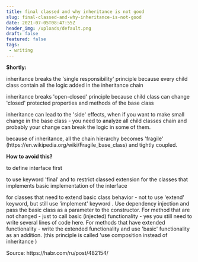 ```yaml
---
title: final classed and why inheritance is not good
slug: final-classed-and-why-inheritance-is-not-good
date: 2021-07-05T08:47:55Z
header_img: /uploads/default.png
draft: false
featured: false
tags:
 - writing
---
```

<!-- wp:paragraph -->
<p><strong>Shortly: </strong></p>
<!-- /wp:paragraph -->

<!-- wp:paragraph -->
<p>inheritance breaks the 'single responsibility' principle because every child class contain all the logic added in the inheritance chain</p>
<!-- /wp:paragraph -->

<!-- wp:paragraph -->
<p>inheritance breaks 'open-closed' principle because child class can change 'closed' protected properties and methods of the base class</p>
<!-- /wp:paragraph -->

<!-- wp:paragraph -->
<p>inheritance can lead to the 'side' effects, when if you want to make small change in the base class - you need to analyze all child classes chain and probably your change can break the logic in some of them.</p>
<!-- /wp:paragraph -->

<!-- wp:paragraph -->
<p>because of inheritance, all the chain hierarchy becomes 'fragile' (https://en.wikipedia.org/wiki/Fragile_base_class)  and tightly coupled.</p>
<!-- /wp:paragraph -->

<!-- wp:paragraph -->
<p><strong>How to avoid this?</strong></p>
<!-- /wp:paragraph -->

<!-- wp:paragraph -->
<p>to define interface first<br></p>
<!-- /wp:paragraph -->

<!-- wp:paragraph -->
<p>to use keyword 'final' and to restrict classed extension for the classes that implements basic implementation of the interface</p>
<!-- /wp:paragraph -->

<!-- wp:paragraph -->
<p>for classes that need to extend basic class behavior - not to use 'extend' keyword, but still use 'implement' keyword . Use dependency injection and pass the basic class as a parameter to the constructor. For method that are not changed - just to call basic (injected) functionality - yes you still need to write several lines of code here. For methods that have extended functionality  - write the extended functionality and use 'basic' functionality as an addition. (this principle is called 'use composition instead of inheritance )</p>
<!-- /wp:paragraph -->

<!-- wp:paragraph -->
<p>Source: https://habr.com/ru/post/482154/</p>
<!-- /wp:paragraph -->